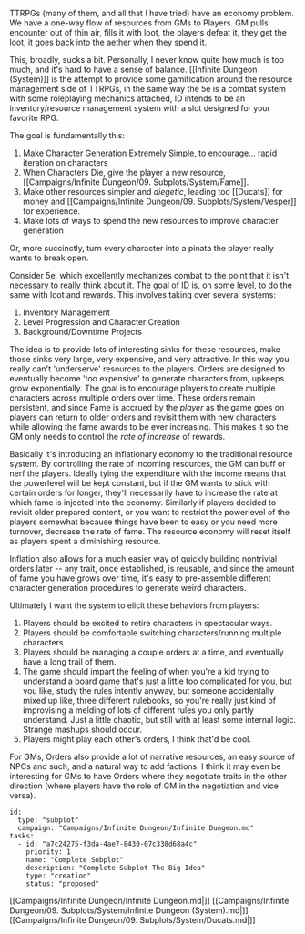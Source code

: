 TTRPGs (many of them, and all that I have tried) have an economy problem. We have a one-way flow of resources from GMs to Players. GM pulls encounter out of thin air, fills it with loot, the players defeat it, they get the loot, it goes back into the aether when they spend it.

This, broadly, sucks a bit. Personally, I never know quite how much is too much, and it's hard to have a sense of balance. [[Infinite Dungeon (System)]] is the attempt to provide some gamification around the resource management side of TTRPGs, in the same way the 5e is a combat system with some roleplaying mechanics attached, ID intends to be an inventory/resource management system with a slot designed for your favorite RPG.

The goal is fundamentally this:

1. Make Character Generation Extremely Simple, to encourage... rapid iteration on characters
2. When Characters Die, give the player a new resource, [[Campaigns/Infinite Dungeon/09. Subplots/System/Fame]].
3. Make other resources simpler and _diegetic_, leading too [[Ducats]] for money and [[Campaigns/Infinite Dungeon/09. Subplots/System/Vesper]] for experience.
4. Make lots of ways to spend the new resources to improve character generation

Or, more succinctly, turn every character into a pinata the player really wants to break open.

Consider 5e, which excellently mechanizes combat to the point that it isn't necessary to really think about it. The goal of ID is, on some level, to do the same with loot and rewards. This involves taking over several systems: 

1. Inventory Management
2. Level Progression and Character Creation
3. Background/Downtime Projects

The idea is to provide lots of interesting sinks for these resources, make those sinks very large, very expensive, and very attractive. In this way you really can't 'underserve' resources to the players. Orders are designed to eventually become 'too expensive' to generate characters from, upkeeps grow exponentially. The goal is to encourage players to create multiple characters across multiple orders over time. These orders remain persistent, and since Fame is accrued by the _player_ as the game goes on players can return to older orders and revisit them with new characters while allowing the fame awards to be ever increasing. This makes it so the GM only needs to control the _rate of increase_ of rewards.

Basically it's introducing an inflationary economy to the traditional resource system. By controlling the rate of incoming resources, the GM can buff or nerf the players. Ideally tying the expenditure with the income means that the powerlevel will be kept constant, but if the GM wants to stick with certain orders for longer, they'll necessarily have to increase the rate at which fame is injected into the economy. Similarly if players decided to revisit older prepared content, or you want to restrict the powerlevel of the players somewhat because things have been to easy or you need more turnover, decrease the rate of fame. The resource economy will reset itself as players spent a diminishing resource.

Inflation also allows for a much easier way of quickly building nontrivial orders later -- any trait, once established, is reusable, and since the amount of fame you have grows over time, it's easy to pre-assemble different character generation procedures to generate weird characters.

Ultimately I want the system to elicit these behaviors from players:

1. Players should be excited to retire characters in spectacular ways.
2. Players should be comfortable switching characters/running multiple characters
3. Players should be managing a couple orders at a time, and eventually have a long trail of them.
4. The game should impart the feeling of when you're a kid trying to understand a board game that's just a little too complicated for you, but you like, study the rules intently anyway, but someone accidentally mixed up like, three different rulebooks, so you're really just kind of improvising a melding of lots of different rules you only partly understand. Just a little chaotic, but still with at least some internal logic. Strange mashups should occur.
5. Players might play each other's orders, I think that'd be cool.

For GMs, Orders also provide a lot of narrative resources, an easy source of NPCs and such, and a natural way to add factions. I think it may even be interesting for GMs to have Orders where they negotiate traits in the other direction (where players have the role of GM in the negotiation and vice versa).

```RpgManager4
id: 
  type: "subplot"
  campaign: "Campaigns/Infinite Dungeon/Infinite Dungeon.md"
tasks: 
  - id: "a7c24275-f3da-4ae7-8430-07c338d68a4c"
    priority: 1
    name: "Complete Subplot"
    description: "Complete Subplot The Big Idea"
    type: "creation"
    status: "proposed"
```
[[Campaigns/Infinite Dungeon/Infinite Dungeon.md|]]
[[Campaigns/Infinite Dungeon/09. Subplots/System/Infinite Dungeon (System).md|]]
[[Campaigns/Infinite Dungeon/09. Subplots/System/Ducats.md|]]